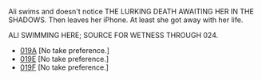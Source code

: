 Ali swims and doesn't notice THE LURKING DEATH AWAITING HER IN THE SHADOWS. Then leaves her iPhone. At least she got away with her life.

ALI SWIMMING HERE; SOURCE FOR WETNESS THROUGH 024.

* [019A](019A.md) [No take preference.]
* [019E](019E.md) [No take preference.]
* [019F](019F--NoPref.--.md) [No take preference.]
